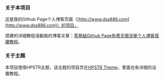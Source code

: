 ### 关于本项目

这是我的Github Page个人博客页面（[http://www.dss886.com](http://www.dss886.com)）的项目，

搭建的详细教程请戳我的博客文章：[零基础Github Page免费无限流量个人博客搭建教程](http://www.dss886.com/github/2014/05/05/03/)。

### 关于主题

本项目使用HPSTR主题，该主题的项目页在[HPSTR Theme](http://mmistakes.github.io/hpstr-jekyll-theme/)，里面也有详细的设置教程。